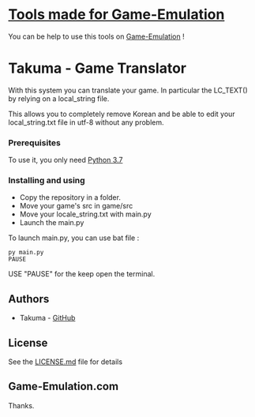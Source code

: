 # [Tools made for Game-Emulation](https://game-emulation.com/)
You can be help to use this tools on [Game-Emulation](https://game-emulation.com/) ! 
# Takuma - Game Translator

With this system you can translate your game. In particular the LC_TEXT() by relying on a local_string file.

This allows you to completely remove Korean and be able to edit your local_string.txt file in utf-8 without any problem.

### Prerequisites

To use it, you only need [Python 3.7](https://www.python.org/)


### Installing and using

* Copy the repository in a folder.
* Move your game's src in game/src
* Move your locale_string.txt with main.py
* Launch the main.py 

To launch main.py, you can use bat file :
```
py main.py
PAUSE
```
USE "PAUSE" for the keep open the terminal.


## Authors

* Takuma - [GitHub](https://github.com/devTakuma)

## License

See the [LICENSE.md](LICENSE.md) file for details

## Game-Emulation.com

Thanks.
